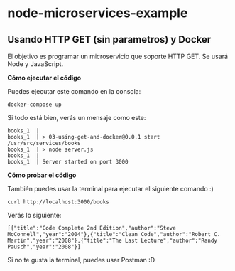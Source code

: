 # node-microservices-example
Usando HTTP GET (sin parametros) y Docker
---
El objetivo es programar un microservicio que soporte HTTP GET. Se usará Node y JavaScript.

**Cómo ejecutar el código** </br>

Puedes ejecutar este comando en la consola:
```
docker-compose up
```
Si todo está bien, verás un mensaje como este:
```
books_1  | 
books_1  | > 03-using-get-and-docker@0.0.1 start /usr/src/services/books
books_1  | > node server.js
books_1  | 
books_1  | Server started on port 3000
```

**Cómo probar el código** </br>

También puedes usar la terminal para ejecutar el siguiente comando :)

```
curl http://localhost:3000/books
```

Verás lo siguiente:

```
[{"title":"Code Complete 2nd Edition","author":"Steve McConnell","year":"2004"},{"title":"Clean Code","author":"Robert C. Martin","year":"2008"},{"title":"The Last Lecture","author":"Randy Pausch","year":"2008"}]
```

Si no te gusta la terminal, puedes usar Postman :D
